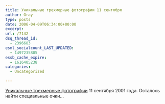 ```yaml
---
title: Уникальные трехмерные фотографии 11 сентября
author: Gray
type: posts
date: 2006-04-09T06:34:00+00:00
excerpt:
url: /7142
dsq_thread_id:
  - 2396683
esml_socialcount_LAST_UPDATED:
  - 1497235805
essb_cache_expire:
  - 1616405238
categories:
  - Uncategorized

---
```








<a href="http://www.brianloube.com/9-11-3d/statement.htm" target="_blank">Уникальные трехмерные фотографии</a> 11 сентября 2001 года. Осталось найти специальные очки&#8230;